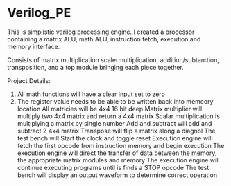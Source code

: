 # Verilog_PE
 This is simplistic verilog processing engine. I created a processor containing a matrix ALU, math ALU, instruction fetch, execution and memory interface.

Consists of matrix multiplication scalermultiplication, addition/subtarction, transposition, and a top module bringing each piece together.

Project Details:
1. All math functions will have a clear input set to zero
2. The register value needs to be able to be written back into memeory location
All matricies will be 4x4 16 bit deep
Matrix multiplier will multiply two 4x4 matrix and return a 4x4 matrix
Scalar multiplication is multiplying a matrix by single number
Add and subtract will add and subtract 2 4x4 matrix
Transpose will flip a matrix along a diagnol
The test bench will Start the clock and toggle reset
Execution engine will fetch the first opcode from instruction memory and begin execution
The execution engine will direct the transfer of data between the memory, the appropriate matrix modules and memory
The execution engine will continue executing programs until is finds a STOP opcode
The test bench will display an output waveform to determine correct operation




